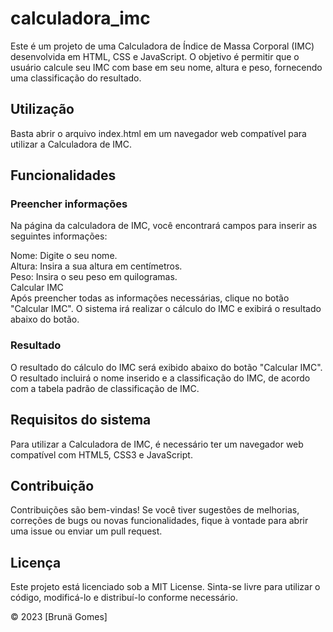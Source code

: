 # calculadora_imc
Este é um projeto de uma Calculadora de Índice de Massa Corporal (IMC) desenvolvida em HTML, CSS e JavaScript. O objetivo é permitir que o usuário calcule seu IMC com base em seu nome, altura e peso, fornecendo uma classificação do resultado.

## Utilização  
Basta abrir o arquivo index.html em um navegador web compatível para utilizar a Calculadora de IMC.  

## Funcionalidades  
### Preencher informações  
Na página da calculadora de IMC, você encontrará campos para inserir as seguintes informações:  

Nome: Digite o seu nome.  
Altura: Insira a sua altura em centímetros.  
Peso: Insira o seu peso em quilogramas.  
Calcular IMC  
Após preencher todas as informações necessárias, clique no botão "Calcular IMC". O sistema irá realizar o cálculo do IMC e exibirá o resultado abaixo do botão.
  
### Resultado  
O resultado do cálculo do IMC será exibido abaixo do botão "Calcular IMC". O resultado incluirá o nome inserido e a classificação do IMC, de acordo com a tabela padrão de classificação de IMC.
  
## Requisitos do sistema  
Para utilizar a Calculadora de IMC, é necessário ter um navegador web compatível com HTML5, CSS3 e JavaScript.
  
## Contribuição  
Contribuições são bem-vindas! Se você tiver sugestões de melhorias, correções de bugs ou novas funcionalidades, fique à vontade para abrir uma issue ou enviar um pull request.
  
## Licença
Este projeto está licenciado sob a MIT License. Sinta-se livre para utilizar o código, modificá-lo e distribuí-lo conforme necessário.

© 2023 [Brunä Gomes]

